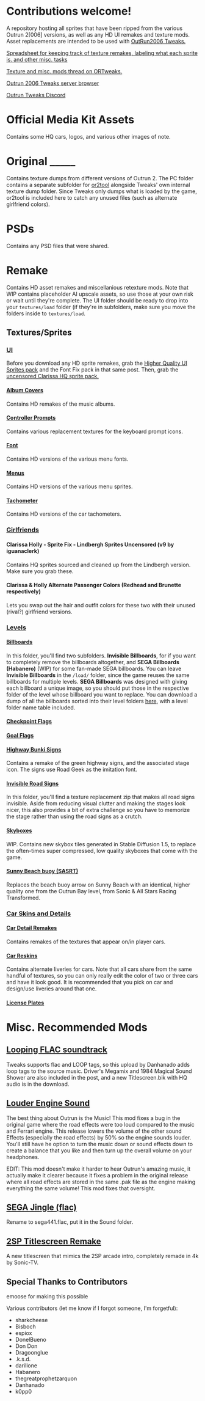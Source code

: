 # Contributions welcome!

A repository hosting all sprites that have been ripped from the various Outrun 2[006] versions, as well as any HD UI remakes and texture mods. Asset replacements are intended to be used with [OutRun2006 Tweaks.](https://github.com/emoose/OutRun2006Tweaks/)

[Spreadsheet for keeping track of texture remakes, labeling what each sprite is. and other misc. tasks](https://docs.google.com/spreadsheets/d/1UB8UadeAfIDp05Gx6LE92d3eSLO_aBP4eAzCSLXt0Q4/edit?gid=0#gid=0)

[Texture and misc. mods thread on ORTweaks.](https://github.com/emoose/OutRun2006Tweaks/issues/20)

[Outrun 2006 Tweaks server browser](http://clarissa.port0.org/)

[Outrun Tweaks Discord](https://discord.gg/GFjKAMg83t)


# Official Media Kit Assets
Contains some HQ cars, logos, and various other images of note.

# Original _____
Contains texture dumps from different versions of Outrun 2. The PC folder contains a separate subfolder for [or2tool](https://github.com/emoose/OutRun2006Tweaks/issues/90) alongside Tweaks' own internal texture dump folder. Since Tweaks only dumps what is loaded by the game, or2tool is included here to catch any unused files (such as alternate girlfriend colors).

# PSDs
Contains any PSD files that were shared.

# Remake
Contains HD asset remakes and miscellanious retexture mods. Note that WIP contains placeholder AI upscale assets, so use those at your own risk or wait until they're complete. The UI folder should be ready to drop into your `textures/load` folder (if they're in subfolders, make sure you move the folders inside to `textures/load`.

## Textures/Sprites

### [UI](/Remakes%20and%20Reskins/UI/)

Before you download any HD sprite remakes, grab the [Higher Quality UI Sprites pack](https://github.com/emoose/OutRun2006Tweaks/issues/20#issuecomment-2248548840) and the Font Fix pack in that same post. Then, grab the [uncensored Clarissa HQ sprite pack.](https://github.com/emoose/OutRun2006Tweaks/issues/20#issuecomment-2231328011)

#### [Album Covers](/Remakes%20and%20Reskins/UI/Album%20Covers/)
Contains HD remakes of the music albums.

#### [Controller Prompts](/Remakes%20and%20Reskins/UI/Button%20Prompts)
Contains various replacement textures for the keyboard prompt icons.

#### [Font](/Remakes%20and%20Reskins/UI/Font)
Contains HD versions of the various menu fonts.

#### [Menus](/Remakes%20and%20Reskins/UI/Menus)
Contains HD versions of the various menu sprites.

#### [Tachometer](/Remakes%20and%20Reskins/UI/Tachometers)
Contains HD versions of the car tachometers.


### [Girlfriends](/Remakes%20and%20Reskins/Girlfriends/)

#### Clarissa Holly - Sprite Fix - Lindbergh Sprites Uncensored (v9 by iguanaclerk)
Contains HQ sprites sourced and cleaned up from the Lindbergh version. Make sure you grab these.

#### Clarissa & Holly Alternate Passenger Colors (Redhead and Brunette respectively)
Lets you swap out the hair and outfit colors for these two with their unused (rival?) girlfriend versions.

### [Levels](/Remakes%20and%20Reskins/Levels/)


####  [Billboards](/Remakes%20and%20Reskins/Levels/Billboards/) 
In this folder, you'll find two subfolders. **Invisible Billboards**, for if you want to completely remove the billboards altogether, and **SEGA Billboards (Habanero)** (WIP) for some fan-made SEGA billboards. You can leave **Invisible Billboards** in the `/load/` folder, since the game reuses the same billboards for multiple levels. **SEGA Billboards** was designed with giving each billboard a unique image, so you should put those in the respective folder of the level whose billboard you want to replace. You can download a dump of all the billboards sorted into their level folders [here](https://github.com/ksdomino/or2billboards/releases), with a level folder name table included.

####  [Checkpoint Flags](/Remakes%20and%20Reskins/Levels/Checkpoint%20Flag%20Remake/) 

####  [Goal Flags](/Remakes%20and%20Reskins/Levels/Goal%20Flags%20Remake/) 

####  [Highway Bunki Signs](/Remakes%20and%20Reskins/Levels/Highway%20Signs%20Remake/) 
Contains a remake of the green highway signs, and the associated stage icon. The signs use Road Geek as the imitation font.

#### [Invisible Road Signs](/Remakes%20and%20Reskins/Levels/Invisible%20Road%20Signs/) 
In this folder, you'll find a texture replacement zip that makes all road signs invisible. Aside from reducing visual clutter and making the stages look nicer, this also provides a bit of extra challenge so you have to memorize the stage rather than using the road signs as a crutch.

#### [Skyboxes](/Remakes%20and%20Reskins/Levels/Skyboxes/) 
WIP. Contains new skybox tiles generated in Stable Diffusion 1.5, to replace the often-times super compressed, low quality skyboxes that come with the game.

#### [Sunny Beach buoy (SASRT)](/Remakes%20and%20Reskins/Levels/Sunny%20Beach%20buoy%20(SASRT)/) 
Replaces the beach buoy arrow on Sunny Beach with an identical, higher quality one from the Outrun Bay level, from Sonic & All Stars Racing Transformed.

### [Car Skins and Details](/Remakes%20and%20Reskins/Car%20Skins%20and%20Details/)

#### [Car Detail Remakes](/Remakes%20and%20Reskins/Car%20Detail%20Remakes/)
Contains remakes of the textures that appear on/in player cars.

#### [Car Reskins](/Remakes%20and%20Reskins/Car%20Detail%20Reskins/)
Contains alternate liveries for cars. Note that all cars share from the same handful of textures, so you can only really edit the color of two or three cars and have it look good. It is recommended that you pick on car and design/use liveries around that one.

#### [License Plates](/Remakes%20and%20Reskins/License%20Plates/)

# Misc. Recommended Mods

## [Looping FLAC soundtrack](https://github.com/emoose/OutRun2006Tweaks/issues/20#issuecomment-2273911728)
Tweaks supports flac and LOOP tags, so this upload by Danhanado adds loop tags to the source music. Driver's Megamix and 1984 Magical Sound Shower are also included in the post, and a new Titlescreen.bik with HQ audio is in the download.

## [Louder Engine Sound](https://github.com/ksdomino/OR2LouderEngineSound/releases)
The best thing about Outrun is the Music!
This mod fixes a bug in the original game where the road effects were too loud compared to the music and Ferrari engine.
This release lowers the volume of the other sound Effects (especially the road effects) by 50% so the engine sounds louder.
You'll still have he option to turn the music down or sound effects down to create a balance that you like and then turn up the overall volume on your headphones.

EDIT: This mod doesn't make it harder to hear Outrun's amazing music, it actually make it clearer because it fixes a problem in the original release where all road effects are stored in the same .pak file as the engine making everything the same volume! This mod fixes that oversight.

## [SEGA Jingle (flac)](https://files.catbox.moe/t3qja5.flac)
Rename to sega441.flac, put it in the Sound folder.

## [2SP Titlescreen Remake](https://github.com/emoose/OutRun2006Tweaks/issues/20#issuecomment-2328433846)
A new titlescreen that mimics the 2SP arcade intro, completely remade in 4k by Sonic-TV.


## Special Thanks to Contributors
emoose for making this possible

Various contributors (let me know if I forgot someone, I'm forgetful):
* sharkcheese
* Bisboch
* espiox
* DonelBueno
* Don Don
* Dragoonglue
* .k.s.d.
* darillone
* Habanero
* thegreatprophetzarquon
* Danhanado
* k0pp0
